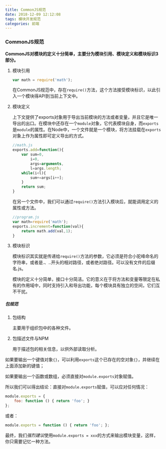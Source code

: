```yaml
---
title: CommonJS规范
date: 2018-12-09 12:12:08
tags: 模块开发规范
categories: 前端
---
```


### **CommonJS规范**

**CommonJS对模块的定义十分简单，主要分为模块引用、模块定义和模块标识3部分。**

1. 模块引用

   ```js
   var math = require('math');
   ```

   在CommonJS规范中，存在`require()`方法，这个方法接受模块标识，以此引入一个模块得API到当前上下文中。

2. 模块定义

   上下文提供了exports对象用于导出当前模块的方法或者变量，并且它是唯一导出的出口。在模块中还存在一个`module`对象，它代表模块自身，而`exports`是`module`的属性。在Node中，一个文件就是一个模块，将方法挂载在`exports`对象上作为属性即可定义导出的方式。

   ```js
   //math.js
   exports.add=function(){
       var sum=0,
           i=0,
           args=arguments,
           l=args.length;
       while(i<l){
           sum+=args[i++];
       }
       return sum;
   }
   ```

   在另一个文件中，我们可以通过`require()`方法引入模块后，就能调用定义的属性或方法。

   ```js
   //program.js
   var math=require('math');
   exports.increment=function(val){
       return math.add(val,1);
   }
   ```

3. 模块标识

   模块标识其实就是传递给`require()`方法的参数，它必须是符合小驼峰命名的字符串，或者是.、..开头的相对路径，或者绝对路径。可以没有文件的后缀名.js。

   模块的定义十分简单，接口十分简洁。它的意义在于将方法和变量等限定在私有的作用域中，同时支持引入和导出功能，每个模块具有独立的空间，它们互不干扰。

##### 包规范

1. 包结构

   主要用于组织包中的各种文件。

2. 包描述文件与NPM

   用于描述包的相关信息，以供外部读取分析。

如果要输出一个键值对象`{}`，可以利用`exports`这个已存在的空对象`{}`，并继续在上面添加新的键值；

如果要输出一个函数或数组，必须直接对`module.exports`对象赋值。

所以我们可以得出结论：直接对`module.exports`赋值，可以应对任何情况：

```js
module.exports = {
    foo: function () { return 'foo'; }
};
```

或者：

```js
module.exports = function () { return 'foo'; };
```

最终，我们*强烈建议*使用`module.exports = xxx`的方式来输出模块变量，这样，你只需要记忆一种方法。